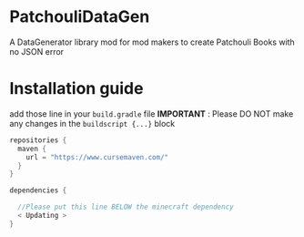 # PatchouliDataGen
A DataGenerator library mod for mod makers to create Patchouli Books with no JSON error

# Installation guide

add those line in your `build.gradle` file
**IMPORTANT** : Please DO NOT make any changes in the `buildscript {...}` block 

```gradle
repositories {
  maven {
    url = "https://www.cursemaven.com/"
  }
}

dependencies {

  //Please put this line BELOW the minecraft dependency
  < Updating > 
}
```
